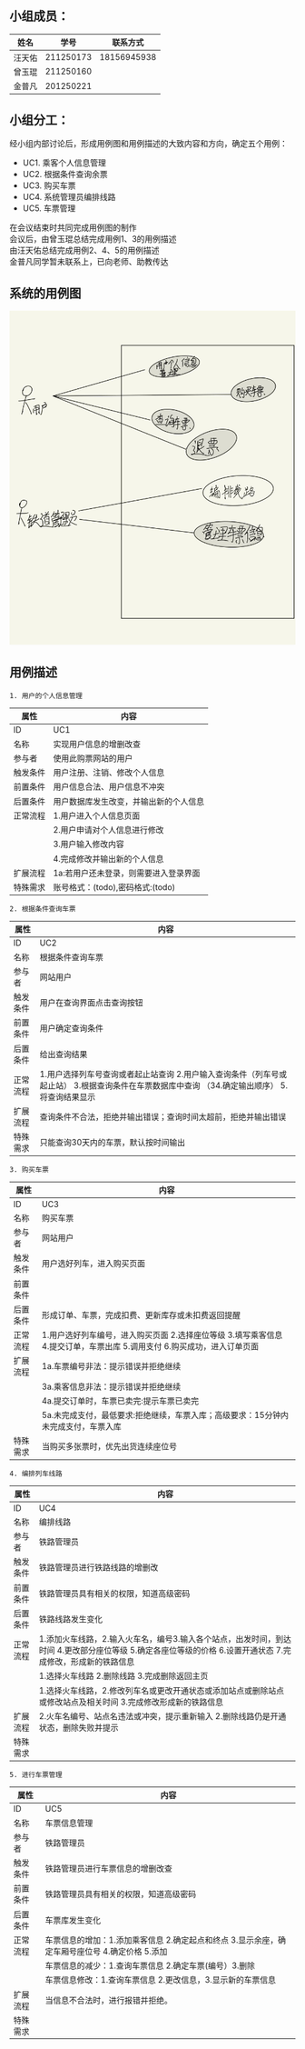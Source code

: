 ## 小组成员：
|姓名|学号|联系方式|  
|---|---|---|
|汪天佑|211250173|18156945938|
|曾玉琨|211250160||
|金普凡|201250221||

## 小组分工：
经小组内部讨论后，形成用例图和用例描述的大致内容和方向，确定五个用例：  

- UC1. 乘客个人信息管理
- UC2. 根据条件查询余票
- UC3. 购买车票
- UC4. 系统管理员编排线路
- UC5. 车票管理

在会议结束时共同完成用例图的制作  
会议后，由曾玉琨总结完成用例1、3的用例描述  
由汪天佑总结完成用例2、4、5的用例描述  
金普凡同学暂未联系上，已向老师、助教传达  

## 系统的用例图
![系统的用例图](https://github.com/doudou12138/img/blob/6503fcd7192df40c3d4e3baff45ea70733700994/useClassMap.png?raw=true)

## 用例描述
    1. 用户的个人信息管理
| 属性   | 内容  |
|------|----------------------------------------|
| ID   | UC1 |
| 名称   | 实现用户信息的增删改查  |
| 参与者  | 使用此购票网站的用户  |
| 触发条件 | 用户注册、注销、修改个人信息 |
| 前置条件 | 用户信息合法、用户信息不冲突   |
|后置条件| 用户数据库发生改变，并输出新的个人信息   |
| 正常流程 | 1.用户进入个人信息页面 |
| |2.用户申请对个人信息进行修改 |
| |3.用户输入修改内容 |
| |4.完成修改并输出新的个人信息|
|扩展流程| 1a:若用户还未登录，则需要进入登录界面|
|特殊需求| 账号格式：(todo),密码格式:(todo)                      |

    2. 根据条件查询车票
| 属性   | 内容   |
|------|---------------------------------|
| ID   | UC2 |
| 名称   | 根据条件查询车票  |
| 参与者  | 网站用户     |
| 触发条件 | 用户在查询界面点击查询按钮   |
| 前置条件 | 用户确定查询条件  |
|后置条件| 给出查询结果      |
| 正常流程 | 1.用户选择列车号查询或者起止站查询 2.用户输入查询条件（列车号或起止站） 3.根据查询条件在车票数据库中查询 （34.确定输出顺序） 5.将查询结果显示 |
|扩展流程| 查询条件不合法，拒绝并输出错误；查询时间太超前，拒绝并输出错误    |
|特殊需求| 只能查询30天内的车票，默认按时间输出  |

    3. 购买车票
| 属性   | 内容 |
|------|--------------------------------------------------------------|
| ID   | UC3 |
| 名称   | 购买车票 |
| 参与者  | 网站用户 |
| 触发条件 | 用户选好列车，进入购买页面 |
| 前置条件 | |
| 后置条件 | 形成订单、车票，完成扣费、更新库存或未扣费返回提醒 |
| 正常流程 | 1.用户选好列车编号，进入购买页面 2.选择座位等级 3.填写乘客信息 4.提交订单，车票出库 5.调用支付 6.购买成功，进入订单页面 |
| 扩展流程 | 1a.车票编号非法：提示错误并拒绝继续 |
|      | 3a.乘客信息非法：提示错误并拒绝继续 |
|      | 4a.提交订单时，车票已卖完:提示车票已卖完  |
|      | 5a.未完成支付，最低要求:拒绝继续，车票入库；高级要求：15分钟内未完成支付，车票入库   |
| 特殊需求 | 当购买多张票时，优先出货连续座位号  |

    4. 编排列车线路
| 属性   | 内容  |
|------|------------------------------------------|
| ID   | UC4  |
| 名称   | 编排线路    |
| 参与者  | 铁路管理员   |
| 触发条件 | 铁路管理员进行铁路线路的增删改   |
| 前置条件 | 铁路管理员具有相关的权限，知道高级密码  |
| 后置条件 | 铁路线路发生变化       |
| 正常流程 | 1.添加火车线路，2.输入火车名，编号3.输入各个站点，出发时间，到达时间 4.更改部分座位等级 5.确定各座位等级的价格 6.设置开通状态 7.完成修改，形成新的铁路信息 |
|      | 1.选择火车线路 2.删除线路 3.完成删除返回主页    |
|      | 1.选择火车线路，2.修改列车名或更改开通状态或添加站点或删除站点或修改站点及相关时间 3.完成修改形成新的铁路信息    |
| 扩展流程 | 2.火车名编号、站点名违法或冲突，提示重新输入 2.删除线路仍是开通状态，删除失败并提示      |
| 特殊需求 |       |

    5. 进行车票管理
| 属性   | 内容    |
|------|-----------------------------------------------|
| ID   | UC5   |
| 名称   | 车票信息管理   |
| 参与者  | 铁路管理员    |
| 触发条件 | 铁路管理员进行车票信息的增删改查  |
| 前置条件 | 铁路管理员具有相关的权限，知道高级密码    |
| 后置条件 | 车票库发生变化   |
| 正常流程 | 车票信息的增加：1.添加乘客信息 2.确定起点和终点 3.显示余座，确定车厢号座位号 4.确定价格 5.添加 |
|      | 车票信息的减少：1.查询车票信息 2.确定车票(编号）3.删除    |
|      | 车票信息修改：1.查询车票信息 2.更改信息，3.显示新的车票信息   |
| 扩展流程 | 当信息不合法时，进行报错并拒绝。   |
| 特殊需求 |     |
